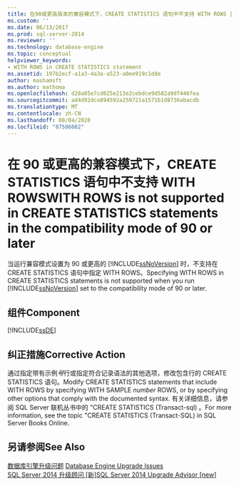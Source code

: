 ```yaml
---
title: 在90或更高版本的兼容模式下，CREATE STATISTICS 语句中不支持 WITH ROWS |Microsoft Docs
ms.custom: ''
ms.date: 06/13/2017
ms.prod: sql-server-2014
ms.reviewer: ''
ms.technology: database-engine
ms.topic: conceptual
helpviewer_keywords:
- WITH ROWS in CREATE STATISTICS statement
ms.assetid: 197b2ecf-a1a3-4a3a-a523-a0ee919c1dde
author: mashamsft
ms.author: mathoma
ms.openlocfilehash: d28a05e7cd025e213e2cebdce9d582a9df446fea
ms.sourcegitcommit: ad4d92dce894592a259721a1571b1d8736abacdb
ms.translationtype: MT
ms.contentlocale: zh-CN
ms.lasthandoff: 08/04/2020
ms.locfileid: "87586082"
---
```

# <a name="with-rows-is-not-supported-in-create-statistics-statements-in-the-compatibility-mode-of-90-or-later"></a><span data-ttu-id="bbc0e-102">在 90 或更高的兼容模式下，CREATE STATISTICS 语句中不支持 WITH ROWS</span><span class="sxs-lookup"><span data-stu-id="bbc0e-102">WITH ROWS is not supported in CREATE STATISTICS statements in the compatibility mode of 90 or later</span></span>
  <span data-ttu-id="bbc0e-103">当运行兼容模式设置为 90 或更高的 [!INCLUDE[ssNoVersion](../../includes/ssnoversion-md.md)] 时，不支持在 CREATE STATISTICS 语句中指定 WITH ROWS。</span><span class="sxs-lookup"><span data-stu-id="bbc0e-103">Specifying WITH ROWS in CREATE STATISTICS statements is not supported when you run [!INCLUDE[ssNoVersion](../../includes/ssnoversion-md.md)] set to the compatibility mode of 90 or later.</span></span>  
  
## <a name="component"></a><span data-ttu-id="bbc0e-104">组件</span><span class="sxs-lookup"><span data-stu-id="bbc0e-104">Component</span></span>  
 [!INCLUDE[ssDE](../../includes/ssde-md.md)]  
  
## <a name="corrective-action"></a><span data-ttu-id="bbc0e-105">纠正措施</span><span class="sxs-lookup"><span data-stu-id="bbc0e-105">Corrective Action</span></span>  
 <span data-ttu-id="bbc0e-106">通过指定带有示例*号*行或指定符合记录语法的其他选项，修改包含行的 CREATE STATISTICS 语句。</span><span class="sxs-lookup"><span data-stu-id="bbc0e-106">Modify CREATE STATISTICS statements that include WITH ROWS by specifying WITH SAMPLE *number* ROWS, or by specifying other options that comply with the documented syntax.</span></span> <span data-ttu-id="bbc0e-107">有关详细信息，请参阅 SQL Server 联机丛书中的 "CREATE STATISTICS (Transact-sql) 。</span><span class="sxs-lookup"><span data-stu-id="bbc0e-107">For more information, see the topic "CREATE STATISTICS (Transact-SQL) in SQL Server Books Online.</span></span>  
  
## <a name="see-also"></a><span data-ttu-id="bbc0e-108">另请参阅</span><span class="sxs-lookup"><span data-stu-id="bbc0e-108">See Also</span></span>  
 <span data-ttu-id="bbc0e-109">[数据库引擎升级问题](../../../2014/sql-server/install/database-engine-upgrade-issues.md) </span><span class="sxs-lookup"><span data-stu-id="bbc0e-109">[Database Engine Upgrade Issues](../../../2014/sql-server/install/database-engine-upgrade-issues.md) </span></span>  
 [<span data-ttu-id="bbc0e-110">SQL Server 2014 升级顾问 &#91;新&#93;</span><span class="sxs-lookup"><span data-stu-id="bbc0e-110">SQL Server 2014 Upgrade Advisor &#91;new&#93;</span></span>](sql-server-2014-upgrade-advisor.md)  
  
  
